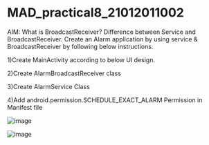 # MAD_practical8_21012011002

AIM: What is BroadcastReceiver? Difference between Service and BroadcastReceiver. Create an Alarm application by using service & BroadcastReceiver by following below instructions.

1)Create MainActivity according to below UI design.

2)Create AlarmBroadcastReceiver class

3)Create AlarmService Class

4)Add android.permission.SCHEDULE_EXACT_ALARM Permission in Manifest file

![image](https://github.com/Chintan0484/MAD_practical8_21012011002/assets/98694412/f3e50248-1f1b-40cd-9b6e-c00ebdc60644)

![image](https://github.com/Chintan0484/MAD_practical8_21012011002/assets/98694412/36e80367-562e-478a-b70a-1fa634f351d5)
